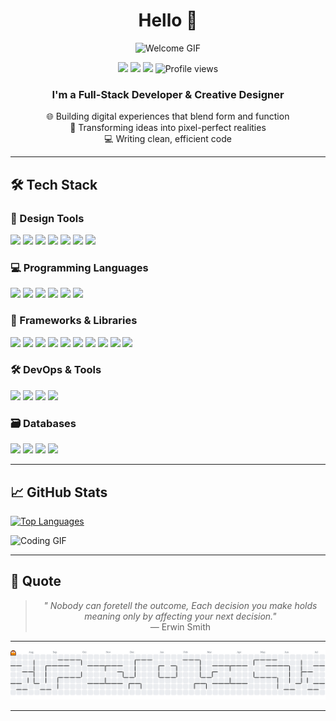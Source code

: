<div align="center">

# Hello 👀

![Welcome GIF](https://media.giphy.com/media/v1.Y2lkPTc5MGI3NjExdnh2bWdseHd6YncyODV2MG9uYTR2cHJxNmxxNHlwaHN2aW10Z2dnbyZlcD12MV9naWZzX3NlYXJjaCZjdD1n/b7d8ZzxqGw4Gpt0qfY/giphy.gif)
<p align="center">
    <a href="http://www.linkedin.com/in/muhammad-faiz-alfi-rahman"><img src="https://img.shields.io/badge/-Muhammad_Faiz-blue?style=flat-square&logo=Linkedin&logoColor=white" /></a>
    <a href="mailto:zikazabat@gmail.com"><img src="https://img.shields.io/badge/-zikazabat@gmail.com-red?style=flat-square&logo=Gmail&logoColor=white" /></a>
    <a href="https://instagram.com/faiz.alr_"><img src="https://img.shields.io/badge/-@faiz.alr_-E4405F?style=flat-square&logo=Instagram&logoColor=white" /></a>
    <img src="https://komarev.com/ghpvc/?username=Azzerith&style=flat-square&color=blue" alt="Profile views" />
  </p>

### I'm a Full-Stack Developer & Creative Designer

🌐 Building digital experiences that blend form and function  
🎨 Transforming ideas into pixel-perfect realities  
💻 Writing clean, efficient code  

</div>

---

## 🛠️ Tech Stack

### 🎨 Design Tools
<div>
  <img src="https://img.shields.io/badge/Adobe%20Photoshop-31A8FF?style=for-the-badge&logo=Adobe%20Photoshop&logoColor=black">
  <img src="https://img.shields.io/badge/Adobe%20Illustrator-FF9A00?style=for-the-badge&logo=adobe%20illustrator&logoColor=white">
  <img src="https://img.shields.io/badge/Adobe%20After%20Effects-CF96FD?style=for-the-badge&logo=Adobe%20after%20effects&logoColor=393665">
  <img src="https://img.shields.io/badge/Adobe%20Lightroom-31A8FF?style=for-the-badge&logo=Adobe%20Lightroom&logoColor=white">
  <img src="https://img.shields.io/badge/Figma-F24E1E?style=for-the-badge&logo=figma&logoColor=white">
  <img src="https://img.shields.io/badge/Canva-%2300C4CC.svg?&style=for-the-badge&logo=Canva&logoColor=white">
  <img src="https://img.shields.io/badge/blender-%23F5792A.svg?style=for-the-badge&logo=blender&logoColor=white">
</div>

### 💻 Programming Languages
<div>
  <img src="https://img.shields.io/badge/HTML5-E34F26?style=for-the-badge&logo=html5&logoColor=white">
  <img src="https://img.shields.io/badge/CSS3-1572B6?style=for-the-badge&logo=css3&logoColor=white">
  <img src="https://img.shields.io/badge/JavaScript-323330?style=for-the-badge&logo=javascript&logoColor=F7DF1E">
  <img src="https://img.shields.io/badge/C%23-239120?style=for-the-badge&logo=csharp&logoColor=white">
  <img src="https://img.shields.io/badge/Go-00ADD8?style=for-the-badge&logo=go&logoColor=white">
  <img src="https://img.shields.io/badge/PHP-777BB4?style=for-the-badge&logo=php&logoColor=white">
</div>

### 🚀 Frameworks & Libraries
<div>
  <img src="https://img.shields.io/badge/React-20232A?style=for-the-badge&logo=react&logoColor=61DAFB">
  <img src="https://img.shields.io/badge/Laravel-FF2D20?style=for-the-badge&logo=laravel&logoColor=white">
  <img src="https://img.shields.io/badge/Tailwind_CSS-38B2AC?style=for-the-badge&logo=tailwind-css&logoColor=white">
  <img src="https://img.shields.io/badge/Codeigniter-EF4223?style=for-the-badge&logo=codeigniter&logoColor=white">
  <img src="https://img.shields.io/badge/Node.js-339933?style=for-the-badge&logo=nodedotjs&logoColor=white">
  <img src="https://img.shields.io/badge/Vite-B73BFE?style=for-the-badge&logo=vite&logoColor=FFD62E">
  <img src="https://img.shields.io/badge/.NET-512BD4?style=for-the-badge&logo=dotnet&logoColor=white">
  <img src="https://img.shields.io/badge/Bootstrap-563D7C?style=for-the-badge&logo=bootstrap&logoColor=white">
  <img src="https://img.shields.io/badge/JWT-000000?style=for-the-badge&logo=JSON%20web%20tokens&logoColor=white">
  <img src="https://img.shields.io/badge/axios-671ddf?&style=for-the-badge&logo=axios&logoColor=white">
</div>

### 🛠️ DevOps & Tools
<div>
  <img src="https://img.shields.io/badge/Docker-2CA5E0?style=for-the-badge&logo=docker&logoColor=white">
  <img src="https://img.shields.io/badge/Postman-FF6C37?style=for-the-badge&logo=Postman&logoColor=white">
  <img src="https://img.shields.io/badge/Apache-D22128?style=for-the-badge&logo=Apache&logoColor=white">
  <img src="https://img.shields.io/badge/Laragon-0E83CD?style=for-the-badge&logo=Laragon&logoColor=white">
</div>

### 🗃️ Databases
<div>
  <img src="https://img.shields.io/badge/MySQL-005C84?style=for-the-badge&logo=mysql&logoColor=white">
<!--   <img src="https://img.shields.io/badge/MongoDB-4EA94B?style=for-the-badge&logo=mongodb&logoColor=white"> -->
  <img src="https://img.shields.io/badge/PostgreSQL-316192?style=for-the-badge&logo=postgresql&logoColor=white">
  <img src="https://img.shields.io/badge/Microsoft%20SQL%20Server-CC2927?style=for-the-badge&logo=microsoft%20sql%20server&logoColor=white">
  <img src="https://img.shields.io/badge/firebase-ffca28?style=for-the-badge&logo=firebase&logoColor=black">
</div>

---

## 📈 GitHub Stats

<!-- [![Your GitHub stats](https://github-readme-stats.vercel.app/api?username=Azzerith&show_icons=true&theme=radical)](https://github.com/anuraghazra/github-readme-stats) -->

[![Top Languages](https://github-readme-stats.vercel.app/api/top-langs/?username=Azzerith&layout=compact&theme=radical)](https://github.com/anuraghazra/github-readme-stats)

![Coding GIF](https://media4.giphy.com/media/v1.Y2lkPTc5MGI3NjExeWg4ZzNod3VjaXY2b2N6NWdiNDIydHV6eHV5ejN5c2Ficmx5Y3FxaiZlcD12MV9pbnRlcm5hbF9naWZfYnlfaWQmY3Q9Zw/uJESlGbxDPscM/giphy.gif)

---

<!-- ## 🌱 Current Focus
- Learning Web Development
- Improving my skills in Programming & Animation
- Building Project -->

## 💭 Quote

<div align="center">
  
  > *" Nobody can foretell the outcome, Each decision you make holds meaning only by affecting your next decision."*  
  > — Erwin Smith
> 
</div>

---

<picture>
  <source media="(prefers-color-scheme: dark)" srcset="https://raw.githubusercontent.com/Azzerith/Azzerith/output/pacman-contribution-graph-dark.svg">
  <source media="(prefers-color-scheme: light)" srcset="https://raw.githubusercontent.com/Azzerith/Azzerith/output/pacman-contribution-graph.svg">
  <img alt="pacman contribution graph" src="https://raw.githubusercontent.com/Azzerith/Azzerith/output/pacman-contribution-graph.svg">
</picture>

---
<!-- ## 📫 Let's Connect
[![LinkedIn](https://img.shields.io/badge/LinkedIn-0077B5?style=for-the-badge&logo=linkedin&logoColor=white)](your-linkedin)
[![Twitter](https://img.shields.io/badge/Twitter-1DA1F2?style=for-the-badge&logo=twitter&logoColor=white)](your-twitter)
[![Portfolio](https://img.shields.io/badge/Portfolio-%23000000.svg?style=for-the-badge&logo=firefox&logoColor=#FF7139)](your-portfolio)

--- -->
